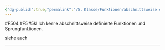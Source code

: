 ```yaml
---
{"dg-publish":true,"permalink":"/5. Klasse/Funktionen/abschnittsweise definierte Funktionen und Sprungfunktionen/"}
---
```


#F504 #F5 #5kl
Ich kenne abschnittsweise definierte Funktionen und Sprungfunktionen.

siehe auch:
___
